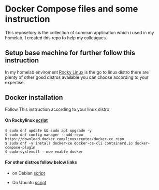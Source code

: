 # Docker Compose files and some instruction

This reposetory is the collection of comman application which i used in my homelab, I created this repo to help my colleagues.


## Setup base machine for further follow this instruction

In my homelab enviroment [Rocky Linux](https://rockylinux.org/about/#:~:text=It's%20name%20was%20chosen%20as,March%20and%20May%20of%202021.) is the go to linux distro there are plenty of other good distros available you can choose according to your expertise.

## Docker installation

Follow This instruction according to your linux distro

#### On Rockylinux [script](https://gist.github.com/ryanmaclean/91b270d858939729443f889760b4d72f)

```console
$ sudo dnf update && sudo apt upgrade -y 
$ sudo dnf config-manager --add-repo https://download.docker.com/linux/centos/docker-ce.repo
$ sudo dnf -y install docker-ce docker-ce-cli containerd.io docker-compose-plugin
$ sudo systemctl --now enable docker
```

#### For other distros follow below links

- on Debian [script](https://gist.github.com/angristan/389ad925b61c663153e6f582f7ef370e)

- On Ubuntu [script](https://github.com/docker/docker-install)